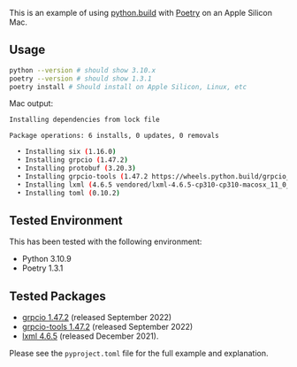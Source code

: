 This is an example of using [python.build](https://python.build) with [Poetry](https://github.com/python-poetry/poetry) on an Apple Silicon Mac.

## Usage
```bash
python --version # should show 3.10.x
poetry --version # should show 1.3.1
poetry install # Should install on Apple Silicon, Linux, etc
```

Mac output:
```bash
Installing dependencies from lock file

Package operations: 6 installs, 0 updates, 0 removals

  • Installing six (1.16.0)
  • Installing grpcio (1.47.2)
  • Installing protobuf (3.20.3)
  • Installing grpcio-tools (1.47.2 https://wheels.python.build/grpcio_tools-1.47.2-cp310-cp310-macosx_11_0_arm64.whl)
  • Installing lxml (4.6.5 vendored/lxml-4.6.5-cp310-cp310-macosx_11_0_arm64.whl)
  • Installing toml (0.10.2)
```

## Tested Environment
This has been tested with the following environment:

- Python 3.10.9
- Poetry 1.3.1

## Tested Packages
- [grpcio 1.47.2](https://pypi.org/project/grpcio/1.47.2/) (released September 2022)
- [grpcio-tools 1.47.2](https://pypi.org/project/grpcio-tools/1.47.2/) (released September 2022)
- [lxml 4.6.5](https://pypi.org/project/lxml/4.6.5/) (released December 2021).

Please see the `pyproject.toml` file for the full example and explanation.